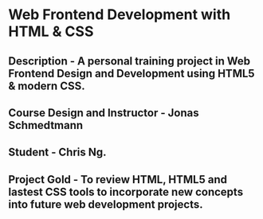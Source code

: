 # Web Frontend Development with HTML & CSS

## Description - A personal training project in Web Frontend Design and Development using HTML5 & modern CSS.

## Course Design and Instructor - Jonas Schmedtmann

## Student - Chris Ng.

## Project Gold - To review HTML, HTML5 and lastest CSS tools to incorporate new concepts into future web development projects.
